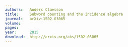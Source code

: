 ```yaml
---
authors:   Anders Claesson
title:     Subword counting and the incidence algebra
journal:   arXiv:1502.03065
volume:    
pages:     
year:      2015
download:  http://arxiv.org/abs/1502.03065
---
```


